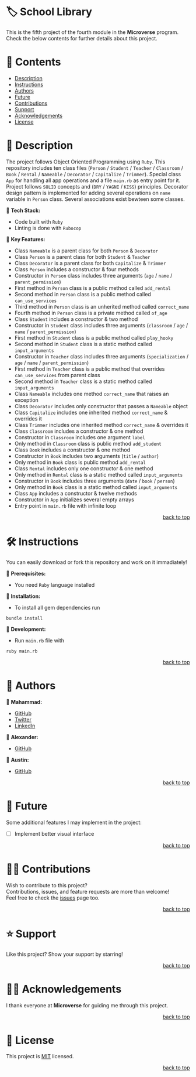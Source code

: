 <a name="title"></a>

<!-- TITLE -->

# 🏷️ School Library 

This is the fifth project of the fourth module in the **Microverse** program.
<br/>
Check the below contents for further details about this project.

<!-- CONTENTS -->

# 📗 Contents

- [Description](#description)
- [Instructions](#instructions)
- [Authors](#authors)
- [Future](#future)
- [Contributions](#contributions)
- [Support](#support)
- [Acknowledgements](#acknowledgements)
- [License](#license)

<!-- DESCRIPTION -->

<a name="description"></a>

# 📖 Description

The project follows Object Oriented Programming using `Ruby`.
This repository includes ten class files (`Person` / `Student` / `Teacher` / `Classroom` / `Book` / `Rental` / `Nameable` / `Decorator` / `Capitalize` / `Trimmer`).
Special class `App` for handling all app operations and a file `main.rb` as entry point for it.
Project follows `SOLID` concepts and (`DRY` / `YAGNI` / `KISS`) principles.
Decorator design pattern is implemented for adding several operations on `name` variable in `Person` class.
Several associations exist bewteen some classes.

📌 **Tech Stack:**
- Code built with `Ruby`
- Linting is done with `Rubocop`

📌 **Key Features:**
- Class `Nameable` is a parent class for both `Person` & `Decorator`
- Class `Person` is a parent class for both `Student` & `Teacher`
- Class `Decorator` is a parent class for both `Capitalize` & `Trimmer`
- Class `Person` includes a constructor & four methods
- Constructor in `Person` class includes three arguments (`age` / `name` / `parent_permission`)
- First method in `Person` class is a public method called `add_rental`
- Second method in `Person` class is a public method called `can_use_services`
- Third method in `Person` class is an unherited method called `correct_name`
- Fourth method in `Person` class is a private method called `of_age`
- Class `Student` includes a constructor & two method
- Constructor in `Student` class includes three arguments (`classroom` / `age` / `name` / `parent_permission`)
- First method in `Student` class is a public method called `play_hooky`
- Second method in `Student` class is a static method called `input_arguments`
- Constructor in `Teacher` class includes three arguments (`specialization` / `age` / `name` / `parent_permission`)
- First method in `Teacher` class is a public method that overrides `can_use_services` from parent class
- Second method in `Teacher` class is a static method called `input_arguments`
- Class `Nameable` includes one method `correct_name` that raises an exception
- Class `Decorator` includes only constructor that passes a `Nameable` object
- Class `Capitalize` includes one inherited method `correct_name` & overrides it
- Class `Trimmer` includes one inherited method `correct_name` & overrides it
- Class `Classroom` includes a constructor & one method
- Constructor in `Classroom` includes one argument `label`
- Only method in `Classroom` class is public method `add_student`
- Class `Book` includes a constructor & one method
- Constructor in `Book` includes two arguments (`title` / `author`)
- Only method in `Book` class is public method `add_rental`
- Class `Rental` includes only one constructor & one method
- Only method in `Rental` class is a static method called `input_arguments`
- Constructor in `Book` includes three arguments (`date` / `book` / `person`)
- Only method in `Book` class is a static method called `input_arguments`
- Class `App` includes a constructor & twelve methods
- Constructor in `App` initializes several empty arrays
- Entry point in `main.rb` file with infinite loop

<p align="right"><a href="#title">back to top</a></p>

<!-- INSTRUCTIONS -->

<a name="instructions"></a>

# 🛠️ Instructions

You can easily download or fork this repository and work on it immadiately!

📌 **Prerequisites:**
- You need `Ruby` language installed

📌 **Installation:**
- To install all gem dependencies run
```
bundle install
```

📌 **Development:**
- Run `main.rb` file with
```
ruby main.rb
```

<p align="right"><a href="#title">back to top</a></p>

<!-- AUTHORS -->

<a name="authors"></a>

# 👥 Authors

📌 **Mahammad:**
- [GitHub](https://github.com/mahammad-mostafa)
- [Twitter](https://twitter.com/mahammad_mostfa)
- [LinkedIn](https://linkedin.com/in/mahammad-mostafa)

📌 **Alexander:**
- [GitHub](https://github.com/alexansaa)

📌 **Austin:**
- [GitHub](https://github.com/stino-x)

<p align="right"><a href="#title">back to top</a></p>

<!-- FUTURE -->

<a name="future"></a>

# 🔭 Future

Some additional features I may implement in the project:
- [ ] Implement better visual interface

<p align="right"><a href="#title">back to top</a></p>

<!-- CONTRIBUTIONS -->

<a name="contributions"></a>

# 🤝🏻 Contributions

Wish to contribute to this project?
<br/>
Contributions, issues, and feature requests are more than welcome!
<br/>
Feel free to check the [issues](../../issues) page too.

<p align="right"><a href="#title">back to top</a></p>

<!-- SUPPORT -->

<a name="support"></a>

# ⭐️ Support

Like this project? Show your support by starring!

<p align="right"><a href="#title">back to top</a></p>

<!-- ACKNOWLEDGEMENTS -->

<a name="acknowledgements"></a>

# 🙏🏻 Acknowledgements

I thank everyone at **Microverse** for guiding me through this project.

<p align="right"><a href="#title">back to top</a></p>

<!-- LICENSE -->

<a name="license"></a>

# 📝 License

This project is [MIT](LICENSE.md) licensed.

<p align="right"><a href="#title">back to top</a></p>